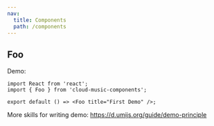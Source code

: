 ```yaml
---
nav:
  title: Components
  path: /components
---
```


## Foo

Demo:

```tsx
import React from 'react';
import { Foo } from 'cloud-music-components';

export default () => <Foo title="First Demo" />;
```

More skills for writing demo: https://d.umijs.org/guide/demo-principle
